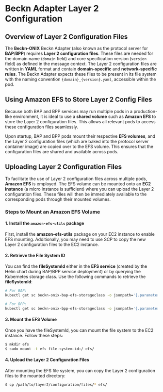 # Beckn Adapter Layer 2 Configuration

## Overview of Layer 2 Configuration Files

The **Beckn-ONIX** Beckn Adapter (also known as the protocol server for **BAP**/**BPP**) requires **Layer 2 configuration files**. These files are needed for the domain name (`domain` field) and core specification version (`version` field) as defined in the message context. The Layer 2 configuration files are written in **YAML** format and contain **domain-specific** and **network-specific rules**. The Beckn Adapter expects these files to be present in its file system with the naming convention `{domain}_{version}.yaml`, accessible within the pod.

## Using Amazon EFS to Store Layer 2 Config Files

Because both BAP and BPP services may run multiple pods in a production-like environment, it is ideal to use a **shared volume** such as **Amazon EFS** to store the Layer 2 configuration files. This allows all relevant pods to access these configuration files seamlessly. 

Upon startup, BAP and BPP pods mount their respective **EFS volumes**, and the Layer 2 configuration files (which are baked into the protocol server container image) are copied over to the EFS volume. This ensures that the configuration files are shared and available across pods.

## Uploading Layer 2 Configuration Files

To facilitate the use of Layer 2 configuration files across multiple pods, **Amazon EFS** is employed. The EFS volume can be mounted onto an **EC2 instance** (a micro instance is sufficient) where you can upload the Layer 2 configuration files. These files will then be immediately available to the corresponding pods through their mounted volumes.

### Steps to Mount an Amazon EFS Volume

#### 1. Install the `amazon-efs-utils` package

First, install the **amazon-efs-utils** package on your EC2 instance to enable EFS mounting. Additionally, you may need to use SCP to copy the new Layer 2 configuration files to the EC2 instance.

#### 2. Retrieve the File System ID

You can find the **fileSystemId** either in the **EFS service** (created by the Helm chart during BAP/BPP service deployment) or by querying the Kubernetes storage class. Use the following commands to retrieve the **fileSystemId**:

```bash
# For BAP:
kubectl get sc beckn-onix-bap-efs-storageclass -o jsonpath='{.parameters.fileSystemId}'

# For BPP:
kubectl get sc beckn-onix-bpp-efs-storageclass -o jsonpath='{.parameters.fileSystemId}'
```

#### 3. Mount the EFS Volume

Once you have the fileSystemId, you can mount the file system to the EC2 instance. Follow these steps:

```bash
$ mkdir efs
$ sudo mount -t efs file-system-id:/ efs/
```

#### 4. Upload the Layer 2 Configuration Files
After mounting the EFS file system, you can copy the Layer 2 configuration files to the mounted directory:

```bash
$ cp /path/to/layer2/configuration/files/* efs/
```